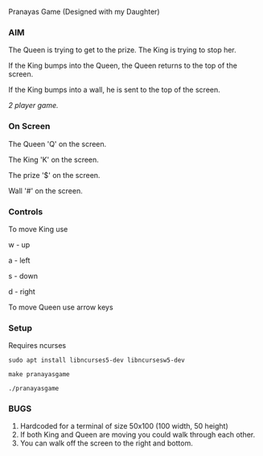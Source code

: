 Pranayas Game
(Designed with my Daughter)

### AIM
The Queen is trying to get to the prize. The King is trying to stop her.

If the King bumps into the Queen, the Queen returns to the top of the screen.

If the King bumps into a wall, he is sent to the top of the screen.

*2 player game.*

### On Screen
The Queen 'Q' on the screen.

The King 'K' on the screen.

The prize '$' on the screen.

Wall '#' on the screen.

### Controls
To move King use 

w - up

a - left

s - down

d - right

To move Queen use arrow keys

### Setup
Requires ncurses 

`sudo apt install libncurses5-dev libncursesw5-dev`

`make pranayasgame`

`./pranayasgame`

### BUGS
1. Hardcoded for a terminal of size 50x100 (100 width, 50 height)
2. If both King and Queen are moving you could walk through each other.
3. You can walk off the screen to the right and bottom.
